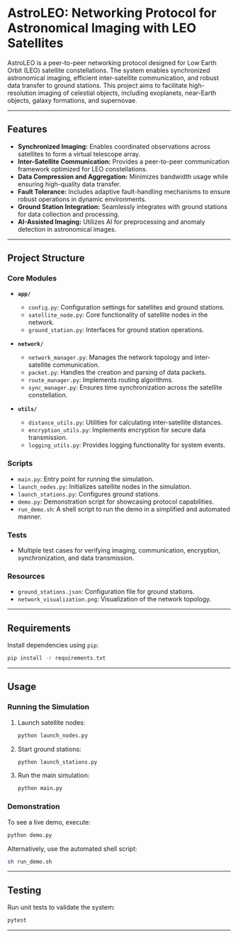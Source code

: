 # AstroLEO: Networking Protocol for Astronomical Imaging with LEO Satellites

AstroLEO is a peer-to-peer networking protocol designed for Low Earth Orbit (LEO) satellite constellations. The system enables synchronized astronomical imaging, efficient inter-satellite communication, and robust data transfer to ground stations. This project aims to facilitate high-resolution imaging of celestial objects, including exoplanets, near-Earth objects, galaxy formations, and supernovae.

---

## Features

- **Synchronized Imaging:** Enables coordinated observations across satellites to form a virtual telescope array.
- **Inter-Satellite Communication:** Provides a peer-to-peer communication framework optimized for LEO constellations.
- **Data Compression and Aggregation:** Minimizes bandwidth usage while ensuring high-quality data transfer.
- **Fault Tolerance:** Includes adaptive fault-handling mechanisms to ensure robust operations in dynamic environments.
- **Ground Station Integration:** Seamlessly integrates with ground stations for data collection and processing.
- **AI-Assisted Imaging:** Utilizes AI for preprocessing and anomaly detection in astronomical images.

---

## Project Structure

### Core Modules
- **`app/`**
  - `config.py`: Configuration settings for satellites and ground stations.
  - `satellite_node.py`: Core functionality of satellite nodes in the network.
  - `ground_station.py`: Interfaces for ground station operations.

- **`network/`**
  - `network_manager.py`: Manages the network topology and inter-satellite communication.
  - `packet.py`: Handles the creation and parsing of data packets.
  - `route_manager.py`: Implements routing algorithms.
  - `sync_manager.py`: Ensures time synchronization across the satellite constellation.

- **`utils/`**
  - `distance_utils.py`: Utilities for calculating inter-satellite distances.
  - `encryption_utils.py`: Implements encryption for secure data transmission.
  - `logging_utils.py`: Provides logging functionality for system events.

### Scripts
- `main.py`: Entry point for running the simulation.
- `launch_nodes.py`: Initializes satellite nodes in the simulation.
- `launch_stations.py`: Configures ground stations.
- `demo.py`: Demonstration script for showcasing protocol capabilities.
- `run_demo.sh`: A shell script to run the demo in a simplified and automated manner.

### Tests
- Multiple test cases for verifying imaging, communication, encryption, synchronization, and data transmission.

### Resources
- `ground_stations.json`: Configuration file for ground stations.
- `network_visualization.png`: Visualization of the network topology.

---

## Requirements

Install dependencies using `pip`:

```bash
pip install -r requirements.txt
```

---

## Usage

### Running the Simulation
1. Launch satellite nodes:
   ```bash
   python launch_nodes.py
   ```
2. Start ground stations:
   ```bash
   python launch_stations.py
   ```
3. Run the main simulation:
   ```bash
   python main.py
   ```

### Demonstration
To see a live demo, execute:
```bash
python demo.py
```

Alternatively, use the automated shell script:
```bash
sh run_demo.sh
```

---

## Testing

Run unit tests to validate the system:

```bash
pytest
```

---
